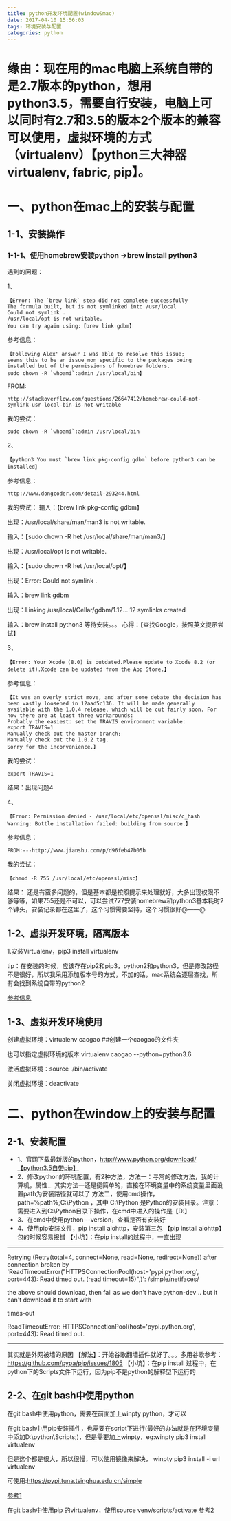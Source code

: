 ```yaml
---
title: python开发环境配置(window&mac)
date: 2017-04-10 15:56:03
tags: 环境安装与配置
categories: python
---
```


# 缘由：现在用的mac电脑上系统自带的是2.7版本的python，想用python3.5，需要自行安装，电脑上可以同时有2.7和3.5的版本2个版本的兼容可以使用，虚拟环境的方式（virtualenv）【python三大神器virtualenv, fabric, pip】。

<!--more-->

# 一、python在mac上的安装与配置
## 1-1、安装操作
### 1-1-1、使用homebrew安装python ->brew install python3

遇到的问题：

1、

	【Error: The `brew link` step did not complete successfully
	The formula built, but is not symlinked into /usr/local
	Could not symlink .
	/usr/local/opt is not writable.
	You can try again using:【brew link gdbm】
  
  
 参考信息：
 
 	【Following Alex' answer I was able to resolve this issue; 
 	seems this to be an issue non specific to the packages being 
 	installed but of the permissions of homebrew folders.
	sudo chown -R `whoami`:admin /usr/local/bin】


FROM:

	http://stackoverflow.com/questions/26647412/homebrew-could-not-symlink-usr-local-bin-is-not-writable

我的尝试：

	sudo chown -R `whoami`:admin /usr/local/bin
	
	
2、

	【python3 You must `brew link pkg-config gdbm` before python3 can be installed】
	
参考信息：

	http://www.dongcoder.com/detail-293244.html
	
我的尝试：
输入：【brew link pkg-config gdbm】

出现：/usr/local/share/man/man3 is not writable.

输入：【sudo chown -R het /usr/local/share/man/man3/】

出现：/usr/local/opt is not writable.

输入：【sudo chown -R het /usr/local/opt/】

出现：Error: Could not symlink .

输入：brew link gdbm

出现：Linking /usr/local/Cellar/gdbm/1.12... 12 symlinks created

输入：brew install python3
等待安装。。。
心得：【查找Google，按照英文提示尝试】

3、

	【Error: Your Xcode (8.0) is outdated.Please update to Xcode 8.2 (or delete it).Xcode can be updated from the App Store.】
	
参考信息：

	【It was an overly strict move, and after some debate the decision has been vastly loosened in 12aad5c136. It will be made generally available with the 1.0.4 release, which will be cut fairly soon. For now there are at least three workarounds:
	Probably the easiest: set the TRAVIS environment variable:
	export TRAVIS=1
	Manually check out the master branch;
	Manually check out the 1.0.2 tag.
	Sorry for the inconvenience.】
	
我的尝试：
	
	export TRAVIS=1

结果：出现问题4

4、

	【Error: Permission denied - /usr/local/etc/openssl/misc/c_hash
 	Warning: Bottle installation failed: building from source.】
 	
 参考信息：
 
 	FROM:---http://www.jianshu.com/p/d96feb47b05b

 我的尝试：

	【chmod -R 755 /usr/local/etc/openssl/misc】

结果：
还是有蛮多问题的，但是基本都是按照提示来处理就好，大多出现权限不够等等，如果755还是不可以，可以尝试777安装homebrew和python3基本耗时2个钟头，安装记录都在这里了，这个习惯需要坚持，这个习惯很好@——@

## 1-2、虚拟开发环境，隔离版本
1.安装Virtualenv，pip3 install virtualenv

tip：在安装的时候，应该存在pip2和pip3，python2和python3，但是修改路径不是很好，所以我采用添加版本号的方式，不加的话，mac系统会逐层查找，所有会找到系统自带的python2

[参考信息](https://segmentfault.com/a/1190000006118856)

## 1-3、虚拟开发环境使用
创建虚拟环境：virtualenv caogao ##创建一个caogao的文件夹

也可以指定虚拟环境的版本 virtualenv caogao --python=python3.6

激活虚拟环境：source ./bin/activate

关闭虚拟环境：deactivate

# 二、python在window上的安装与配置
## 2-1、安装配置
* 1、官网下载最新版的python，http://www.python.org/download/【python3.5自带pip】
* 2、修改python的环境配置，有2种方法，方法一：寻常的修改方法，我的计算机，属性...
其实方法一还是挺简单的，直接在环境变量中的系统变量里面设置path为安装路径就可以了
方法二，使用cmd操作，path=%path%;C:\Python ，其中 C:\Python 是Python的安装目录。注意：需要进入到C:\Python目录下操作，在cmd中进入的操作是【D:】
* 3、在cmd中使用python --version，查看是否有安装好
* 4、使用pip安装文件，pip install aiohttp，安装第三包
【pip install aiohttp】包的时候容易报错
【小坑】：在pip install的过程中，一直出现

***
Retrying (Retry(total=4, connect=None, read=None, redirect=None)) after connection broken by 'ReadTimeoutError("HTTPSConnectionPool(host='pypi.python.org', port=443): Read timed out. (read timeout=15)",)': /simple/netifaces/

the above should download, then fail as we don't have python-dev .. but it can't download it to start with

times-out

ReadTimeoutError: HTTPSConnectionPool(host='pypi.python.org', port=443): Read timed out.
***

其实就是外网被墙的原因
【解法】：开始谷歌翻墙插件就好了。。。多用谷歌参考：https://github.com/pypa/pip/issues/1805
【小坑】：在pip install 过程中，在python下的Scripts文件下运行，因为pip不是python的解释型下运行的

## 2-2、在git bash中使用python

在git bash中使用python，需要在前面加上winpty python，才可以

在git bash中用pip安装插件，也需要在script下进行(最好的办法就是在环境变量中添加D:\python\Scripts;)，但是需要加上winpty，eg:winpty pip3 install virtualenv

但是这个都是很大，所以很慢，可以使用镜像来解决，
winpty pip3 install -i url virtualenv

可使用:https://pypi.tuna.tsinghua.edu.cn/simple

[参考1](http://blog.csdn.net/lambert310/article/details/52412059)

在git bash中使用pip 的virtualenv，使用source venv/scripts/activate
[参考2](http://blog.csdn.net/xie_0723/article/details/51958243)
